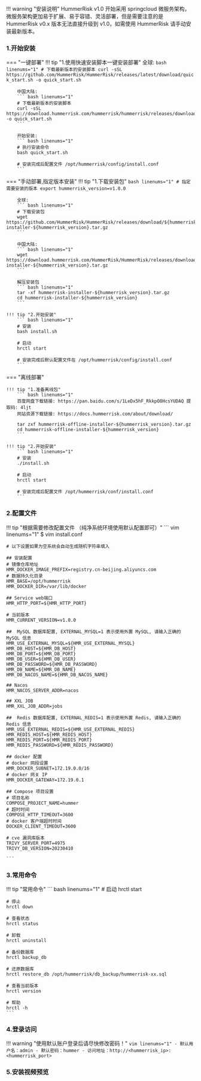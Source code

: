 !!! warning "安装说明"
    HummerRisk v1.0 开始采用 springcloud 微服务架构，微服务架构更加易于扩展、易于容错、灵活部署，但是需要注意的是 HummerRisk v0.x 版本无法直接升级到 v1.0，如需使用 HummerRisk 请手动安装最新版本。

### 1.开始安装
=== "一键部署"
    !!! tip "1.使用快速安装脚本一键安装部署"
        全球:
        ``` bash linenums="1"
        # 下载最新版本的安装脚本
        curl -sSL https://github.com/HummerRisk/HummerRisk/releases/latest/download/quick_start.sh -o quick_start.sh
        ```

        中国大陆:
        ``` bash linenums="1"
        # 下载最新版本的安装脚本
        curl -sSL https://download.hummerrisk.com/hummerrisk/hummerrisk/releases/download/latest/quick_start.sh -o quick_start.sh
        ```
        
        开始安装:
        ``` bash linenums="1"
        # 执行安装命令
        bash quick_start.sh

        # 安装完成后配置文件 /opt/hummerrisk/config/install.conf
        ```

=== "手动部署,指定版本安装"
    !!! tip "1.下载安装包"
        ``` bash linenums="1"
        # 指定需要安装的版本
        export hummerrisk_version=v1.0.0
        ```
        
        全球:
        ``` bash linenums="1"
        # 下载安装包
        wget https://github.com/HummerRisk/HummerRisk/releases/download/${hummerrisk_version}/hummerrisk-installer-${hummerrisk_version}.tar.gz
        ```

        中国大陆:
        ``` bash linenums="1"
        wget https://download.hummerrisk.com/HummerRisk/HummerRisk/releases/download/${hummerrisk_version}/hummerrisk-installer-${hummerrisk_version}.tar.gz
        ```

        解压安装包
        ``` bash linenums="1"
        tar -xf hummerrisk-installer-${hummerrisk_version}.tar.gz
        cd hummerrisk-installer-${hummerrisk_version}
        ```

    !!! tip "2.开始安装"
        ``` bash linenums="1"
        # 安装
        bash install.sh
        
        # 启动
        hrctl start
        
        # 安装完成后默认配置文件在 /opt/hummerrisk/config/install.conf
        ```

=== "离线部署"

    !!! tip "1.准备离线包"
        ``` bash linenums="1"
        百度网盘下载链接: https://pan.baidu.com/s/1LeDx5hF_RkkpO8HcsYUDAQ 提取码: 4ljt
        网站资源下载链接: https://docs.hummerrisk.com/about/download/
        
        tar zxf hummerrisk-offline-installer-${hummerrisk_version}.tar.gz
        cd hummerrisk-offline-installer-${hummerrisk_version}
        ```

    !!! tip "2.开始安装"
        ``` bash linenums="1"
        # 安装
        ./install.sh
    
        # 启动
        hrctl start
    
        # 安装完成后配置文件 /opt/hummerrisk/conf/install.conf
        ```

### 2.配置文件
!!! tip "根据需要修改配置文件 （纯净系统环境使用默认配置即可）"
    ``` vim linenums="1"
    $ vim install.conf

    # 以下设置如果为空系统会自动生成随机字符串填入
    
    ## 安装配置
    # 镜像仓库地址
    HMR_DOCKER_IMAGE_PREFIX=registry.cn-beijing.aliyuncs.com
    # 数据持久化目录
    HMR_BASE=/opt/hummerrisk
    HMR_DOCKER_DIR=/var/lib/docker
    
    ## Service web端口
    HMR_HTTP_PORT=${HMR_HTTP_PORT}
    
    # 当前版本
    HMR_CURRENT_VERSION=v1.0.0
    
    ##  MySQL 数据库配置, EXTERNAL_MYSQL=1 表示使用外置 MySQL, 请输入正确的 MySQL 信息
    HMR_USE_EXTERNAL_MYSQL=${HMR_USE_EXTERNAL_MYSQL}
    HMR_DB_HOST=${HMR_DB_HOST}
    HMR_DB_PORT=${HMR_DB_PORT}
    HMR_DB_USER=${HMR_DB_USER}
    HMR_DB_PASSWORD=${HMR_DB_PASSWORD}
    HMR_DB_NAME=${HMR_DB_NAME}
    HMR_DB_NACOS_NAME=${HMR_DB_NACOS_NAME}
    
    ## Nacos
    HMR_NACOS_SERVER_ADDR=nacos
    
    ## XXL JOB
    HMR_XXL_JOB_ADDR=jobs
    
    ##  Redis 数据库配置, EXTERNAL_REDIS=1 表示使用外置 Redis, 请输入正确的 Redis 信息
    HMR_USE_EXTERNAL_REDIS=${HMR_USE_EXTERNAL_REDIS}
    HMR_REDIS_HOST=${HMR_REDIS_HOST}
    HMR_REDIS_PORT=${HMR_REDIS_PORT}
    HMR_REDIS_PASSWORD=${HMR_REDIS_PASSWORD}
    
    ## docker 配置
    # docker 网段设置
    HMR_DOCKER_SUBNET=172.19.0.0/16
    # docker 网关 IP
    HMR_DOCKER_GATEWAY=172.19.0.1
    
    ## Compose 项目设置
    # 项目名称
    COMPOSE_PROJECT_NAME=hummer
    # 超时时间
    COMPOSE_HTTP_TIMEOUT=3600
    # docker 客户端超时时间
    DOCKER_CLIENT_TIMEOUT=3600
    
    # cve 漏洞库版本
    TRIVY_SERVER_PORT=4975
    TRIVY_DB_VERSION=20230410

    ```
### 3.常用命令
!!! tip "常用命令"
    ``` bash linenums="1"
    # 启动
    hrctl start
    
    # 停止
    hrctl down
    
    # 查看状态
    hrctl status
    
    # 卸载
    hrctl uninstall
    
    # 备份数据库
    hrctl backup_db
    
    # 还原数据库
    hrctl restore_db /opt/hummerrisk/db_backup/hummerrisk-xx.sql
    
    # 查看当前版本
    hrctl version
    
    # 帮助
    hrctl -h
    ```

### 4.登录访问
!!! warning "使用默认账户登录后请尽快修改密码！"
    ``` vim linenums="1"
    - 默认用户名：admin
    - 默认密码：hummer
    - 访问地址：http://<hummerrisk_ip>:<hummerrisk_port>
    ```


### 5.安装视频预览
<script async id="asciicast-gGGWL035bwglpe3vmZ9F63pji" src="https://asciinema.org/a/gGGWL035bwglpe3vmZ9F63pji.js"></script>